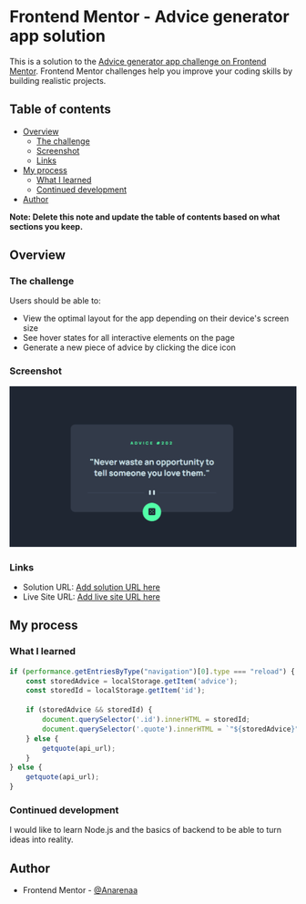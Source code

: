 # Frontend Mentor - Advice generator app solution

This is a solution to the [Advice generator app challenge on Frontend Mentor](https://www.frontendmentor.io/challenges/advice-generator-app-QdUG-13db). Frontend Mentor challenges help you improve your coding skills by building realistic projects.

## Table of contents

- [Overview](#overview)
  - [The challenge](#the-challenge)
  - [Screenshot](#screenshot)
  - [Links](#links)
- [My process](#my-process)
  - [What I learned](#what-i-learned)
  - [Continued development](#continued-development)
- [Author](#author)

**Note: Delete this note and update the table of contents based on what sections you keep.**

## Overview

### The challenge

Users should be able to:

- View the optimal layout for the app depending on their device's screen size
- See hover states for all interactive elements on the page
- Generate a new piece of advice by clicking the dice icon

### Screenshot

![](images/screenshot.png)

### Links

- Solution URL: [Add solution URL here](https://your-solution-url.com)
- Live Site URL: [Add live site URL here](https://your-live-site-url.com)

## My process


### What I learned

```js
if (performance.getEntriesByType("navigation")[0].type === "reload") {
    const storedAdvice = localStorage.getItem('advice');
    const storedId = localStorage.getItem('id');

    if (storedAdvice && storedId) {
        document.querySelector('.id').innerHTML = storedId;
        document.querySelector('.quote').innerHTML = `"${storedAdvice}"`;
    } else {
        getquote(api_url);
    }
} else {
    getquote(api_url);
}
```

### Continued development

I would like to learn Node.js and the basics of backend to be able to turn ideas into reality.

## Author

- Frontend Mentor - [@Anarenaa](https://www.frontendmentor.io/profile/Anarenaa)

